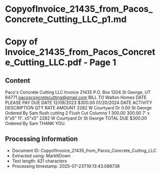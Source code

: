 # CopyofInvoice_21435_from_Pacos_Concrete_Cutting_LLC_p1.md

<!--
chunk_id: CopyofInvoice_21435_from_Pacos_Concrete_Cutting_LLC_p1
source: Copy of Invoice_21435_from_Pacos_Concrete_Cutting_LLC.pdf
page: 1
category: other
hash: 214acd75a7610859e1cb80f83e76e7328b434058bb744a5db8d56a749e223d54
-->

# Copy of Invoice_21435_from_Pacos_Concrete_Cutting_LLC.pdf - Page 1

## Content
Paco's Concrete Cutting LLC
Invoice 21435
P.O. Box 1204
St George, UT 84771
pacosconcretecutting@gmail.com
BILL TO
Walton Homes
DATE PLEASE PAY DUE DATE
12/09/2023 $300.00 01/20/2024
DATE ACTIVITY DESCRIPTION QTY RATE AMOUNT
2282 W Courtyard Dr 0.00
St George
Ordered By Sam
flush cutting 2 Flush Cut Columns 1 300.00 300.00
7' x 6"x5"
11'. x5"x5"
2282 W Courtyard Dr
St George
TOTAL DUE $300.00
Ordered By Sam
THANK YOU.

## Processing Information
- Document ID: CopyofInvoice_21435_from_Pacos_Concrete_Cutting_LLC
- Extracted using: MarkItDown
- Text length: 421 characters
- Processing timestamp: 2025-07-23T19:13:43.088738